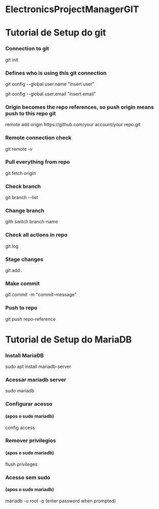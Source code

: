 # ElectronicsProjectManagerGIT
<!DOCTYPE html>
<html>
<head>

</head>
<body>

<h1>Tutorial de Setup do git</h1>

<h3>Connection to git</h3>
<p>git init</p>

<h3>Defines who is using this git connection</h3>
<p>git config --global user.name "insert user"</p>
<p>git config --global user.email "insert email"</p>

<h3>Origin becomes the repo references, so push origin means push to this repo git </h3>
<p>remote add origin https://github.com/your account/your repo.git</p>

<h3>Remote connection check</h3>
<p>git remote -v</p>

<h3>Pull everything from repo</h3>
<p>git fetch origin</p>

<h3>Check branch</h3>
<p>git branch --list</p>

<h3>Change branch</h3>
<p>gith switch branch-name</p>

<h3>Check all actions in repo</h3>
<p>git log</p>

<h3>Stage changes</h3>
<p>git add .</p>

<h3>Make commit</h3>
<p>git commit -m "commit-message"</p>

<h3>Push to repo</h3>
<p>git push repo-reference</p>

<h1>Tutorial de Setup do MariaDB</h1>

<h3>Install MariaDB</h3>
<p>sudo apt install mariadb-server</p>

<h3>Acessar mariadb server</h3>
<p>sudo mariadb</p>

<h3>Configurar acesso</h3>
<h4>(apos o sudo mariadb)</h4>
<p>config access</p>

<h3>Remover privilegios</h3>
<h4>(apos o sudo mariadb)</h4>
<p>flush privileges</p>

<h3>Acesso sem sudo</h3>
<h4>(apos o sudo mariadb)</h4>
<p>mariadb -u root -p (enter password when prompted)</p>

</body>
</html>

